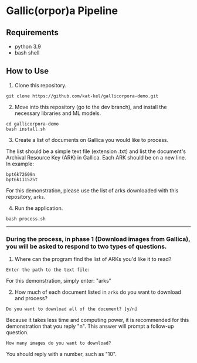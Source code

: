 # Gallic(orpor)a Pipeline

## Requirements
- python 3.9
- bash shell

## How to Use
1. Clone this repository.
```
git clone https://github.com/kat-kel/gallicorpora-demo.git
```
2. Move into this repository (go to the dev branch), and install the necessary libraries and ML models.
```
cd gallicorpora-demo
bash install.sh
```
3. Create a list of documents on Gallica you would like to process.

The list should be a simple text file (extension .txt) and list the document's Archival Resource Key (ARK) in Gallica. Each ARK should be on a new line. In example:
```
bpt6k72609n
bpt6k111525t
```
For this demonstration, please use the list of arks downloaded with this repository, `arks`.

4. Run the application.
```
bash process.sh
```

---
### During the process, in phase 1 (Download images from Gallica), you will be asked to respond to two types of questions.

1. Where can the program find the list of ARKs you'd like it to read?
```
Enter the path to the text file: 
```
For this demonstration, simply enter: "arks"

2. How much of each document listed in `arks` do you want to download and process?
```
Do you want to download all of the document? [y/n]
```
Because it takes less time and computing power, it is recommended for this demonstration that you reply "n". This answer will prompt a follow-up question.
```
How many images do you want to download?
```
You should reply with a number, such as "10".
